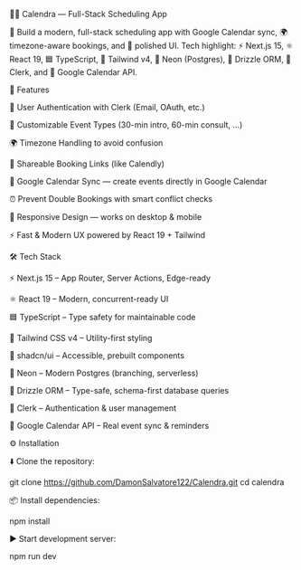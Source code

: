 📅✨ Calendra — Full-Stack Scheduling App 

🚀 Build  a modern, full-stack scheduling app with Google Calendar sync, 🌍 timezone-aware bookings, and 🎨 polished UI.
Tech highlight: ⚡ Next.js 15, ⚛️ React 19, 🟦 TypeScript, 🎀 Tailwind v4, 🐘 Neon (Postgres), 📜 Drizzle ORM, 🔑 Clerk, and 📆 Google Calendar API.

🎯 Features

🔑 User Authentication with Clerk (Email, OAuth, etc.)

📝 Customizable Event Types (30-min intro, 60-min consult, …)

🌍 Timezone Handling to avoid confusion

🔗 Shareable Booking Links (like Calendly)

📆 Google Calendar Sync — create events directly in Google Calendar

⏰ Prevent Double Bookings with smart conflict checks



📱 Responsive Design — works on desktop & mobile

⚡ Fast & Modern UX powered by React 19 + Tailwind

🛠️ Tech Stack

⚡ Next.js 15 – App Router, Server Actions, Edge-ready

⚛️ React 19 – Modern, concurrent-ready UI

🟦 TypeScript – Type safety for maintainable code

🎀 Tailwind CSS v4 – Utility-first styling

🎨 shadcn/ui – Accessible, prebuilt components

🐘 Neon – Modern Postgres (branching, serverless)

📜 Drizzle ORM – Type-safe, schema-first database queries

🔑 Clerk – Authentication & user management

📆 Google Calendar API – Real event sync & reminders


⚙️ Installation

⬇️ Clone the repository:

git clone https://github.com/DamonSalvatore122/Calendra.git
cd calendra


📦 Install dependencies:

npm install


▶️ Start development server:

npm run dev
